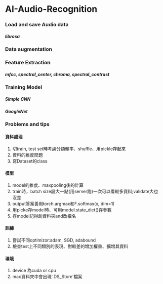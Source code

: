 # AI-Audio-Recognition

### Load and save Audio data 
##### librosa

### Data augmentation

### Feature Extraction
##### mfcc, spectral_center, chroma, spectral_contrast

### Training Model
##### Simple CNN
##### GoogleNet


### Problems and tips
#### 資料處理
1. 切train, test set時考慮分類頻率、shuffle、用pickle存起來
2. 資料的維度問題
3. 寫Dataset的class

#### 模型
1. model的維度、maxpooling後的計算
2. train時，batch size設大一點(用server跑)一次可以看較多資料;validate大也沒差
3. output答案善用torch.argmax和F.softmax(x, dim=1)
4. 用picke存model時、可用model.state_dict()存參數
5. 存model記得創資料夾and改檔名


#### 訓練
1. 嘗試不同optimizor:adam, SGD, adabound
2. 檢查test上不同類別的表現、對較差的增加權重、擴增其資料

#### 環境
1. device 為cuda or cpu
2. mac資料夾中會出現'.DS_Store'檔案

